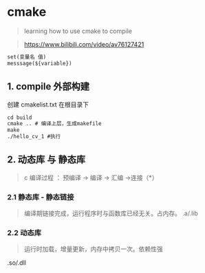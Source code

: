 # cmake

> learning how to use cmake to compile

>https://www.bilibili.com/video/av76127421

~~~vb
set(变量名 值)
messsage(${variable})
~~~

## 1. compile 外部构建
创建 cmakelist.txt 在根目录下
~~~vb
cd build
cmake .. # 编译上层，生成makefile
make
./hello_cv_1 #执行
~~~


## 2. 动态库 与 静态库
> c 编译过程 ： 预编译 -> 编译 -> 汇编 ->连接（*）
### 2.1 静态库 - 静态链接
> 编译期链接完成，运行程序时与函数库已经无关。占内存。
.a/.lib

### 2.2 动态库 
> 运行时加载，增量更新，内存中拷贝一次。依赖性强

.so/.dll